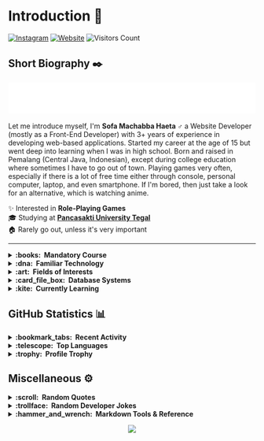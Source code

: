 # Introduction :wave:

[![Instagram](https://img.shields.io/badge/Instagram-%23FFF.svg?&style=for-the-badge&logo=instagram&logoColor=82008F)](https://instagram.com/sofa.emha)
[![Website](https://img.shields.io/website?label=Website&logo=windows-terminal&labelColor=white&logoColor=grey&style=for-the-badge&down_color=red&down_message=Down&up_color=%2304AA6D&up_message=Up&url=https%3A%2F%2Fsofa.my.id)](https://sofa.my.id)
![Visitors Count](https://komarev.com/ghpvc/?username=sofaemha&label=visitors&style=for-the-badge)
<!-- [![Telegram](https://img.shields.io/badge/Telegram-%23FFF.svg?&style=for-the-badge&logo=telegram&logoColor=0088cc&label_color=0088cc)](https://t.me/) -->

## Short Biography :black_nib:
<p align="center">
  <img src="https://raw.githubusercontent.com/sofaemha/sofaemha/main/o.svg" alt="Sofa Machabba Haeta" />
</p>

Let me introduce myself, I'm **Sofa Machabba Haeta :male_sign:** a Website Developer (mostly as a Front-End Developer) with 3+ years of experience in developing web-based applications. Started my career at the age of 15 but went deep into learning when I was in high school. Born and raised in Pemalang (Central Java, Indonesian), except during college education where sometimes I have to go out of town. Playing games very often, especially if there is a lot of free time either through console, personal computer, laptop, and even smartphone. If I'm bored, then just take a look for an alternative, which is watching anime.

:sparkles: Interested in **Role-Playing Games**<br>
:mortar_board: Studying at [**Pancasakti University Tegal**](https://www.upstegal.ac.id/)<br>
:house: Rarely go out, unless it's very important<br>

---

<details>
  <summary><b>:books:&nbsp;&nbsp;Mandatory Course</b></summary>
  <br/>

  [![Java](https://img.shields.io/badge/Java-%23f00?style=for-the-badge&logoColor=%23FFF&logo=hackthebox)](https://www.java.com/en/)
  [![CPP](https://img.shields.io/badge/C++-%23004482?style=for-the-badge&logoColor=%23FFF&logo=cplusplus)](https://cplusplus.com/)
  [![VB](https://img.shields.io/badge/Visual%20Basic%206-%23FFF?style=for-the-badge&logoColor=%23000&logo=moleculer)](https://learn.microsoft.com/en-us/previous-versions/visualstudio/visual-basic-6/aa232759(v=vs.60))
</details>

<details>
  <summary><b>:dna:&nbsp;&nbsp;Familiar Technology</b></summary>
  <br/>

  [![HTML5](https://img.shields.io/badge/HTML5-%23e34f26?style=for-the-badge&logoColor=%23FFF&logo=html5)](https://html.spec.whatwg.org/multipage/)
  [![CSS3](https://img.shields.io/badge/CSS3-%23264de4?style=for-the-badge&logoColor=%23FFF&logo=css3)](https://www.w3.org/TR/CSS/)
  [![JavaScript](https://img.shields.io/badge/JavaScript-%23f0db4f?style=for-the-badge&logoColor=%23333&logo=javascript)](https://www.javascript.com/)
  [![PHP](https://img.shields.io/badge/PHP-%234f5b93?style=for-the-badge&logoColor=%23FFF&logo=php)](https://www.php.net/)
  [![MySQL](https://img.shields.io/badge/MySQL-%2300758F?style=for-the-badge&logoColor=%23FFF&logo=mysql)](https://www.mysql.com/)
  [![Composer](https://img.shields.io/badge/Composer-%23343434?style=for-the-badge&logoColor=%23FFF&logo=composer)](https://getcomposer.org/)
  [![NPM](https://img.shields.io/badge/npm-%23cb3837?style=for-the-badge&logoColor=%23FFF&logo=npm)](https://www.npmjs.com/)
</details>

<details>
  <summary><b>:art:&nbsp;&nbsp;Fields of Interests</b></summary>
  <br/>

  [![HUGO](https://img.shields.io/badge/HUGO-%23E56376?style=for-the-badge&logoColor=%23FFF&logo=hugo)](https://gohugo.io/)
  [![Bootstrap](https://img.shields.io/badge/Bootstrap-%237952b3?style=for-the-badge&logoColor=%23FFF&logo=bootstrap)](https://getbootstrap.com/)
  [![SCSS](https://img.shields.io/badge/SCSS-%23E0A3C2?style=for-the-badge&logoColor=%23333&logo=sass)](https://sass-lang.com/)
  [![jQuery](https://img.shields.io/badge/JQuery-%230769ad?style=for-the-badge&logoColor=%23FFF&logo=jquery)](https://jquery.com/)
  [![Apache](https://img.shields.io/badge/Apache-%23557697?style=for-the-badge&logoColor=%23d12127&logo=apache)](https://httpd.apache.org/)
  [![Bash](https://img.shields.io/badge/Bash-%234eaa25?style=for-the-badge&logoColor=%23FFF&logo=gnu-bash)](https://www.gnu.org/software/bash/)
</details>

<details>
  <summary><b>:card_file_box:&nbsp;&nbsp;Database Systems</b></summary>
  <br/>

  [![Firebase](https://img.shields.io/badge/Firebase-%23FFA611?style=for-the-badge&logoColor=%23fff&logo=firebase)](https://firebase.google.com/)
  [![Supabase](https://img.shields.io/badge/Supabase-%23249361?style=for-the-badge&logoColor=%23fff&logo=supabase)](https://supabase.com/)
  [![MariaDB](https://img.shields.io/badge/MariaDB-%23E9CEBD?style=for-the-badge&logoColor=%23000&logo=mariadb)](https://mariadb.org/)
  [![SQLite](https://img.shields.io/badge/SQLite-blue?style=for-the-badge&logoColor=%23FFF&logo=sqlite)](https://www.sqlite.org/)
</details>

<details>
  <summary><b>:kite:&nbsp;&nbsp;Currently Learning</b></summary>
  <br/>

  [![TypeScript](https://img.shields.io/badge/TypeScript-%23007acc?style=for-the-badge&logoColor=%23FFF&logo=typescript)](https://www.typescriptlang.org/)
  [![Svelte](https://img.shields.io/badge/Svelte-%23FF3E00?style=for-the-badge&logoColor=%23FFF&logo=svelte)](https://svelte.dev/)
</details>

## GitHub Statistics :bar_chart:
<details>
  <summary><b>:bookmark_tabs:&nbsp;&nbsp;Recent Activity</b></summary>
  <br/>
  
  ![Personal Stats](https://github-readme-stats.vercel.app/api?username=sofaemha&show_icons=true&hide=stars&theme=transparent)
</details>

<details>
  <summary><b>:telescope:&nbsp;&nbsp;Top Languages</b></summary>
  <br/>
  
  ![Personal Top Languages](https://github-readme-stats.vercel.app/api/top-langs/?username=sofaemha&layout=compact&theme=transparent)
</details>

<details>
  <summary><b>:trophy:&nbsp;&nbsp;Profile Trophy</b></summary>
  <br/>
  
  ![Personal Trophy](https://github-profile-trophy.vercel.app/?username=sofaemha&theme=oldie&no-bg=true&no-frame=true&rank=-?)
</details>

## Miscellaneous :gear:
<details>
  <summary><b>:scroll:&nbsp;&nbsp;Random Quotes</b></summary>
  <br/>

  ![Readme Quotes](https://quotes-github-readme.vercel.app/api?type=horizontal&theme=nord)
</details>


<details>
  <summary><b>:trollface:&nbsp;&nbsp;Random Developer Jokes</b></summary>
  <br/>

  ![Jokes Card](https://readme-jokes.vercel.app/api?hideBorder&theme=transparent&qColor=%2358a6ff&aColor=%2358a6ff&bgColor=transparent)
</details>

<details>
  <summary><b>:hammer_and_wrench:&nbsp;&nbsp;Markdown Tools & Reference</b></summary>
  <br/>

  |Username|Description|
  |-|-|
  |[![gh-badges](https://img.shields.io/badge/-@badges-24292e?style=for-the-badge&logo=Github&logoColor=white&link=https://github.com/badges)](https://github.com/badges/shields)|Badge Element|
  |[![gh-kyechan99](https://img.shields.io/badge/-@kyechan99-24292e?style=for-the-badge&logo=Github&logoColor=white&link=https://github.com/kyechan99)](https://github.com/kyechan99/capsule-render)|Footer Waving Element|
  |[![gh-anuraghazra](https://img.shields.io/badge/-@anuraghazra-24292e?style=for-the-badge&logo=Github&logoColor=white&link=https://github.com/anuraghazra)](https://github.com/anuraghazra/github-readme-stats)|GitHub Stats|
  |[![gh-ikatyang](https://img.shields.io/badge/-@ikatyang-24292e?style=for-the-badge&logo=Github&logoColor=white&link=https://github.com/ikatyang)](https://github.com/ikatyang/emoji-cheat-sheet)|Emoji Cheat Sheet|
  |[![gh-ABSphreak](https://img.shields.io/badge/-@ABSphreak-24292e?style=for-the-badge&logo=Github&logoColor=white&link=https://github.com/ABSphreak)](https://github.com/ABSphreak/readme-jokes)|ReadMe Jokes|
  |[![gh-antonkomarev](https://img.shields.io/badge/-@antonkomarev-24292e?style=for-the-badge&logo=Github&logoColor=white&link=https://github.com/antonkomarev)](https://github.com/antonkomarev/github-profile-views-counter)|Profile Views Counter|
  |[![gh-ryo-ma](https://img.shields.io/badge/-@ryoma-24292e?style=for-the-badge&logo=Github&logoColor=white&link=https://github.com/ryo-ma)](https://github.com/ryo-ma/github-profile-trophy)|Profile Trophy|
  |[![gh-PiyushSuthar](https://img.shields.io/badge/-@PiyushSuthar-24292e?style=for-the-badge&logo=Github&logoColor=white&link=https://github.com/PiyushSuthar)](https://github.com/PiyushSuthar/github-readme-quotes)|ReadMe Quotes|
  |[![gh-martonlederer](https://img.shields.io/badge/-@martonlederer-24292e?style=for-the-badge&logo=Github&logoColor=white&link=https://github.com/martonlederer)](https://github.com/martonlederer/martonlederer)|SVG Banner Text|
</details>

<p align="center">
  <img src="https://capsule-render.vercel.app/api?type=waving&color=gradient&height=100&section=footer"/>
</p>
